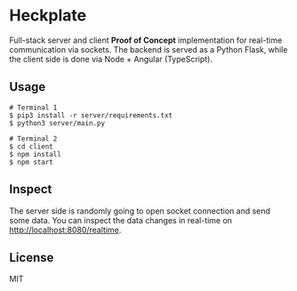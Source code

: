 # Heckplate

Full-stack server and client **Proof of Concept** implementation for real-time communication via sockets. The backend is served as a Python Flask, while the client side is done via Node + Angular (TypeScript).

Usage
----
```
# Terminal 1
$ pip3 install -r server/requirements.txt
$ python3 server/main.py

# Terminal 2
$ cd client
$ npm install
$ npm start
```

Inspect
----
The server side is randomly going to open socket connection and send some data. You can inspect the data changes in real-time on [http://localhost:8080/realtime](http://localhost:8080/realtime).

License
----
MIT
